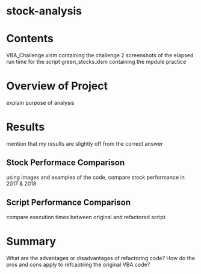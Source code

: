 # stock-analysis
# Contents
VBA_Challenge.xlsm containing the challenge
2 screenshots of the elapsed run time for the script
green_stocks.xlsm containing the mpdule practice
# Overview of Project
explain purpose of analysis
# Results
mention that my results are slightly off from the correct answer
## Stock Performace Comparison
using images and examples of the code, compare stock performance in 2017 & 2018
## Script Performance Comparison
compare execution times between original and refactored script
# Summary
What are the advantages or disadvantages of refactoring code? How do the pros and cons apply to refcaotring the original VBA code?
